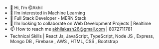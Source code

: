 - 👋 Hi, I’m @Akhil
- 👀 I’m interested in Machine Learning
- 🌱 Full Stack Developer - MERN Stack
- 💞️ I’m looking to collaborate on Web Development Projects | Realtime
- 📫 How to reach me akhilakash26@gmail.com | 8072711781
- Technical Skills | React Js, JavaScript, TypeScript, Node JS , Express, Mongo DB , Firebase , AWS , HTML, CSS , Bootstrap

<!---
Ak-SK/Ak-SK is a ✨ special ✨ repository because its `README.md` (this file) appears on your GitHub profile.
You can click the Preview link to take a look at your changes.
--->
